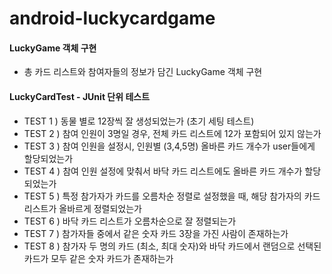 # android-luckycardgame
#### LuckyGame 객체 구현
- 총 카드 리스트와 참여자들의 정보가 담긴 LuckyGame 객체 구현


#### LuckyCardTest - JUnit 단위 테스트
- TEST 1 ) 동물 별로 12장씩 잘 생성되었는가 (초기 세팅 테스트)
- TEST 2 ) 참여 인원이 3명일 경우, 전체 카드 리스트에 12가 포함되어 있지 않는가
- TEST 3 ) 참여 인원을 설정시, 인원별 (3,4,5명) 올바른 카드 개수가 user들에게 할당되었는가
- TEST 4 ) 참여 인원 설정에 맞춰서 바닥 카드 리스트에도 올바른 카드 개수가 할당되었는가
- TEST 5 ) 특정 참가자가 카드를 오름차순 정렬로 설정했을 때, 해당 참가자의 카드 리스트가 올바르게 정렬되었는가
- TEST 6 ) 바닥 카드 리스트가 오름차순으로 잘 정렬되는가
- TEST 7 ) 참가자들 중에서 같은 숫자 카드 3장을 가진 사람이 존재하는가
- TEST 8 ) 참가자 두 명의 카드 (최소, 최대 숫자)와 바닥 카드에서 랜덤으로 선택된 카드가 모두 같은 숫자 카드가 존재하는가
